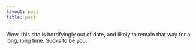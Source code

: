 ```yaml
---
layout: post
title: post 
---
```

Wow, this site is horrifyingly out of date, and likely to remain that way for a long, long time. Sucks to be you. 
